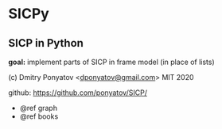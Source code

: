 # SICPy
## SICP in Python

**goal:** implement parts of SICP in frame model (in place of lists)

(c) Dmitry Ponyatov <<dponyatov@gmail.com>> MIT 2020

github: https://github.com/ponyatov/SICP/

* @ref graph
* @ref books
